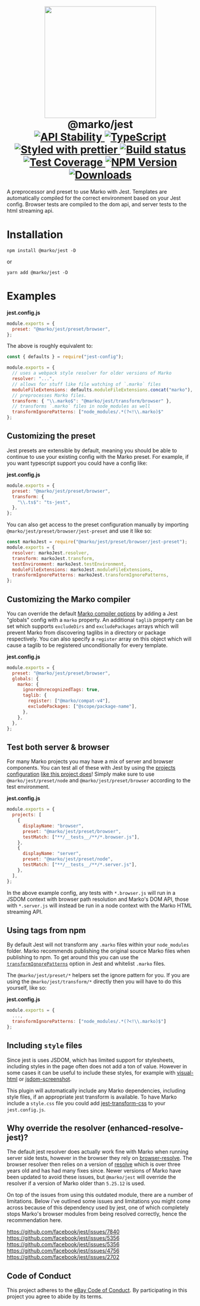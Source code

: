 <h1 align="center">
  <!-- Logo -->
  <img width="300" src="https://user-images.githubusercontent.com/1958812/60372848-03980180-99b3-11e9-87c2-0fa76c8b6ff4.png"/>
  <br/>
  @marko/jest
	<br/>

  <!-- Stability -->
  <a href="https://nodejs.org/api/documentation.html#documentation_stability_index">
    <img src="https://img.shields.io/badge/stability-stable-brightgreen.svg" alt="API Stability"/>
  </a>
  <!-- Language -->
  <a href="http://typescriptlang.org">
    <img src="https://img.shields.io/badge/%3C%2F%3E-typescript-blue.svg" alt="TypeScript"/>
  </a>
  <!-- Format -->
  <a href="https://github.com/prettier/prettier">
    <img src="https://img.shields.io/badge/styled_with-prettier-ff69b4.svg" alt="Styled with prettier"/>
  </a>
  <!-- CI -->
  <a href="https://travis-ci.org/marko-js/jest">
  <img src="https://img.shields.io/travis/marko-js/jest.svg" alt="Build status"/>
  </a>
  <!-- Coverage -->
  <a href="https://codecov.io/gh/marko-js/jest">
    <img src="https://codecov.io/gh/marko-js/jest/branch/master/graph/badge.svg?token=0WMSNt10pv" alt="Test Coverage"/>
  </a>
  <!-- NPM Version -->
  <a href="https://npmjs.org/package/@marko/jest">
    <img src="https://img.shields.io/npm/v/@marko/jest.svg" alt="NPM Version"/>
  </a>
  <!-- Downloads -->
  <a href="https://npmjs.org/package/@marko/jest">
    <img src="https://img.shields.io/npm/dm/@marko/jest.svg" alt="Downloads"/>
  </a>
</h1>

A preprocessor and preset to use Marko with Jest.
Templates are automatically compiled for the correct environment based on your Jest config. Browser tests are compiled to the dom api, and server tests to the html streaming api.

# Installation

```console
npm install @marko/jest -D
```

or

```console
yarn add @marko/jest -D
```

# Examples

**jest.config.js**

```javascript
module.exports = {
  preset: "@marko/jest/preset/browser",
};
```

The above is roughly equivalent to:

```javascript
const { defaults } = require("jest-config");

module.exports = {
  // uses a webpack style resolver for older versions of Marko
  resolver: "...",
  // allows for stuff like file watching of `.marko` files
  moduleFileExtensions: defaults.moduleFileExtensions.concat("marko"),
  // preprocesses Marko files.
  transform: { "\\.marko$": "@marko/jest/transform/browser" },
  // transforms `.marko` files in node_modules as well
  transformIgnorePatterns: ["node_modules/.*(?<!\\.marko)$"
};
```

## Customizing the preset

Jest presets are extensible by default, meaning you should be able to continue to use your existing config with the Marko preset. For example, if you want typescript support you could have a config like:

**jest.config.js**

```javascript
module.exports = {
  preset: "@marko/jest/preset/browser",
  transform: {
    "\\.ts$": "ts-jest",
  },
};
```

You can also get access to the preset configuration manually by importing `@marko/jest/preset/browser/jest-preset` and use it like so:

```javascript
const markoJest = require("@marko/jest/preset/browser/jest-preset");
module.exports = {
  resolver: markoJest.resolver,
  transform: markoJest.transform,
  testEnvironment: markoJest.testEnvironment,
  moduleFileExtensions: markoJest.moduleFileExtensions,
  transformIgnorePatterns: markoJest.transformIgnorePatterns,
};
```

## Customizing the Marko compiler

You can override the default [Marko compiler options](https://markojs.com/docs/compiler/#options) by adding a Jest "globals" config with a `marko` property.
An additional `taglib` property can be set which supports `excludeDirs` and `excludePackages` arrays which will prevent Marko from discovering taglibs in a directory or package respectively. You can also specify a `register` array on this object which will cause a taglib to be registered unconditionally for every template.

**jest.config.js**

```javascript
module.exports = {
  preset: "@marko/jest/preset/browser",
  globals: {
    marko: {
      ignoreUnrecognizedTags: true,
      taglib: {
        register: ["@marko/compat-v4"],
        excludePackages: ["@scope/package-name"],
      },
    },
  },
};
```

## Test both server & browser

For many Marko projects you may have a mix of server and browser components. You can test all of these with Jest by using the [projects configuration](https://jestjs.io/docs/en/configuration#projects-array-string-projectconfig) [like this project does](./blob/master/jest.config.js)! Simply make sure to use `@marko/jest/preset/node` and `@marko/jest/preset/browser` according to the test environment.

**jest.config.js**

```javascript
module.exports = {
  projects: [
    {
      displayName: "browser",
      preset: "@marko/jest/preset/browser",
      testMatch: ["**/__tests__/**/*.browser.js"],
    },
    {
      displayName: "server",
      preset: "@marko/jest/preset/node",
      testMatch: ["**/__tests__/**/*.server.js"],
    },
  ],
};
```

In the above example config, any tests with `*.browser.js` will run in a JSDOM context with browser path resolution and Marko's DOM API, those with `*.server.js` will instead be run in a node context with the Marko HTML streaming API.

## Using tags from npm

By default Jest will not transform any `.marko` files within your `node_modules` folder. Marko recommends publishing the original source Marko files when publishing to npm. To get around this you can use the [`transformIgnorePatterns`](https://jestjs.io/docs/en/tutorial-react-native#transformignorepatterns-customization) option in Jest and whitelist `.marko` files.

The `@marko/jest/preset/*` helpers set the ignore pattern for you. If you are using the `@marko/jest/transform/*` directly then you will have to do this yourself, like so:

**jest.config.js**

```javascript
module.exports = {
  ...,
  transformIgnorePatterns: ["node_modules/.*(?<!\\.marko)$"]
};
```

## Including `style` files

Since jest is uses JSDOM, which has limited support for stylesheets, including styles in the page often does not add a ton of value. However in some cases it can be useful to include these styles, for example with [visual-html](https://github.com/ebay/visual-html) or [jsdom-screenshot](https://github.com/dferber90/jsdom-screenshot).

This plugin will automatically include any Marko dependencies, including style files, if an appropriate jest transform is available.
To have Marko include a `style.css` file you could add [jest-transform-css](https://github.com/dferber90/jest-transform-css) to your `jest.config.js`.

## Why override the resolver (enhanced-resolve-jest)?

The default jest resolver does actually work fine with Marko when running server side tests, however in the browser they rely on [browser-resolve](https://github.com/shtylman/node-browser-resolve#readme). The browser resolver then relies on a version of [resolve](https://github.com/browserify/resolve) which is over three years old and has had many fixes since. Newer versions of Marko have been updated to avoid these issues, but `@marko/jest` will override the resolver if a version of Marko older than `5.25.12` is used.

On top of the issues from using this outdated module, there are a number of limitations. Below i've outlined some issues and limitations you might come across because of this dependency used by jest, one of which completely stops Marko's browser modules from being resolved correctly, hence the recommendation here.

https://github.com/facebook/jest/issues/7840
https://github.com/facebook/jest/issues/5356
https://github.com/facebook/jest/issues/5356
https://github.com/facebook/jest/issues/4756
https://github.com/facebook/jest/issues/2702

## Code of Conduct

This project adheres to the [eBay Code of Conduct](./.github/CODE_OF_CONDUCT.md). By participating in this project you agree to abide by its terms.
